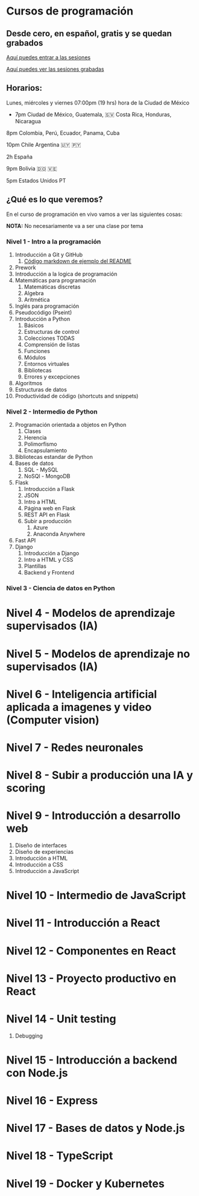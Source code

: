 # Cursos de programación
## Desde cero, en español, gratis y se quedan grabados

[Aquí puedes entrar a las sesiones](https://www.twitch.tv/brujeriatech)

[Aquí puedes ver las sesiones grabadas](https://youtube.com/playlist?list=PLtuKa5gcqmZpyhewmuZGdADXXYOF6MfFt)

## Horarios:
Lunes, miércoles y viernes 07:00pm (19 hrs) hora de la Ciudad de México

- 7pm Ciudad de México, Guatemala, 🇸🇻 Costa Rica, Honduras, Nicaragua

8pm Colombia, Perú, Ecuador, Panama, Cuba

10pm Chile Argentina 🇺🇾 🇵🇾

2h España

9pm Bolivia 🇩🇴 🇻🇪

5pm Estados Unidos PT


## ¿Qué es lo que veremos?

En el curso de programación en vivo vamos a ver las siguientes cosas:

**NOTA:** No necesariamente va a ser una clase por tema

### Nivel 1 - Intro a la programación
1. Introducción a Git y GitHub
   1. [Código markdown de ejemplo del README](docs\ejemplo_readme_MD.md)
2. Prework
3. Introducción a la logica de programación
4. Matemáticas para programación
   1. Matemáticas discretas
   2. Algebra
   3. Aritmética
5. Inglés para programación
6. Pseudocódigo (Pseint)
7. Introducción a Python
   1. Básicos
   2. Estructuras de control
   3. Colecciones TODAS
   4. Comprensión de listas
   5. Funciones
   6. Módulos
   7. Entornos virtuales
   8. Bibliotecas
   9. Errores y excepciones
8. Algoritmos 
9.  Estructuras de datos
10. Productividad de código (shortcuts and snippets) 

### Nivel 2 - Intermedio de Python

2. Programación orientada a objetos en Python
   1. Clases
   2. Herencia
   3. Polimorfismo
   4. Encapsulamiento
3. Bibliotecas estandar de Python
4. Bases de datos
   1. SQL - MySQL
   2. NoSQl - MongoDB
4. Flask
   1. Introducción a Flask
   2. JSON
   3. Intro a HTML
   4. Página web en Flask
   5. REST API en Flask
   6. Subir a producción
      1. Azure
      2. Anaconda Anywhere
5. Fast API
6. Django
   1. Introducción a Django
   3. Intro a HTML y CSS
   2. Plantillas
   3. Backend y Frontend

### Nivel 3 - Ciencia de datos en Python

# Nivel 4 - Modelos de aprendizaje supervisados (IA)

# Nivel 5 - Modelos de aprendizaje no supervisados (IA)

# Nivel 6 - Inteligencia artificial aplicada a imagenes y video (Computer vision)

# Nivel 7 - Redes neuronales

# Nivel 8 - Subir a producción una IA y scoring

# Nivel 9 - Introducción a desarrollo web
1. Diseño de interfaces
2. Diseño de experiencias
3. Introducción a HTML
4. Introducción a CSS
5. Introducción a JavaScript

# Nivel 10 - Intermedio de JavaScript

# Nivel 11 - Introducción a React

# Nivel 12 - Componentes en React

# Nivel 13 - Proyecto productivo en React

# Nivel 14 - Unit testing
1. Debugging

# Nivel 15 - Introducción a backend con Node.js

# Nivel 16 - Express

# Nivel 17 - Bases de datos y Node.js

# Nivel 18 - TypeScript

# Nivel 19 - Docker y Kubernetes
